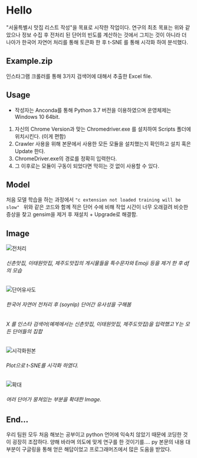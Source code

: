 Hello
==

"서울특별시 맛집 리스트 작성"을 목표로 시작한 작업이다.
연구의 최초 목표는 위와 같았으나 정보 수집 후 전처리 된 단어의 
빈도를 계산하는 것에서 그치는 것이 아니라 더 나아가 한국어 자연어 처리를 통해 
토큰화 한 후 t-SNE 를 통해 시각화 하여 분석했다. 

Example.zip
-----------

인스타그램 크롤러를 통해 3가지 검색어에 대해서 추출한 Excel file.

Usage
-----

* 작성자는 Anconda를 통해 Python 3.7 버전을 이용하였으며 운영체제는 Windows 10 64bit.
1. 자신의 Chrome Version과 맞는 Chromedriver.exe 를 설치하여 Scripts 폴더에 위치시킨다. (이게 편함)
2. Crawler 사용을 위해 본문에서 사용한 모든 모듈을 설치했는지 확인하고 설치 혹은 Update 한다.
3. ChromeDriver.exe의 경로를 정확히 입력한다.
4. 그 이후로는 모듈이 구동이 되었다면 막히는 것 없이 사용할 수 있다.


Model
-----
처음 모델 학습을 하는 과정에서 
```"c extension not loaded training will be slow" ```
위와 같은 코드와 함께 적은 단어 수에 비해 작업 시간이 너무 오래걸려 비슷한 증상을 찾고
gensim을 제거 후 재설치 + Upgrade로 해결함.


Image
-----
![전처리](https://user-images.githubusercontent.com/49060963/58536754-69fef800-822c-11e9-8cbd-5e85795d22f1.JPG)
###### 신촌맛집, 이태원맛집, 제주도맛집의 게시물들을 특수문자와 Emoji 등을 제거 한 후 df의 모습

![단어유사도](https://user-images.githubusercontent.com/49060963/58534439-4d5fc180-8226-11e9-9400-429eb7b6486b.JPG)
###### 한국어 자연어 전처리 후 (soynlp) 단어간 유사성을 구해봄
###### X 를 인스타 검색어(예제에서는 신촌맛집, 이태원맛집, 제주도맛집)을 입력했고 Y는 모든 단어들의 집합

![시각화원본](https://user-images.githubusercontent.com/49060963/58534480-65374580-8226-11e9-93c1-a2bcbd4f0ae3.JPG)
###### Plot으로 t-SNE를 시각화 하였다.

![확대](https://user-images.githubusercontent.com/49060963/58534488-69fbf980-8226-11e9-8c59-b7b92cc683c4.JPG)
###### 여러 단어가 뭉쳐있는 부분을 확대한 Image.




End...
------
우리 팀원 모두 처음 해보는 공부이고 python 언어에 익숙치 않았기 때문에 코딩한 것이 굉장히 조잡하다.
양해 바라며 의도에 맞게 연구를 한 것이기를.... py 본문의 내용 대부분이 구글링을 통해 얻은 해답이었고 프로그래머즈에서 많은 도움을 받았다.
